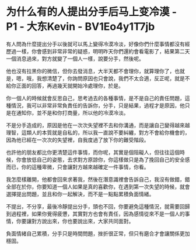 # 为什么有的人提出分手后马上变冷漠 - P1 - 大东Kevin - BV1Eo4y1T7jb

有人問為什麼提出分手以後就可以馬上變得冷漠冷淡，好像你們什麼事情都沒有經歷過一樣，你會感到非常非常的疑惑，明明昨天你們還約會看電影了，結果第二天一個消息過來，對方就變了一個人一樣，說要分手，然後呢。

他也沒有拉黑你的微信，但你去發消息，大半天都不會理你，就算理你了，也就是，嗯，哦，我想清楚了，你詢問原因也只會說，我們不太合適，反正呢，就是不給你正面的回答，再過幾天就開始冷處理你，於是。

你一個人的時候就會反思自己，思考過去的各種事情，是不是自己的責任問題，這種情況，我可以非常非常負責任的告訴你，分手，只是結果，過程才是原因，他只是在通知你，並不是和你打商量，所以他的冷漠冷淡。

不是分手造成的，原因是他在一次次失望裡不去和你溝通，而是讓自己變得越來越理智，這類人的本質就是自私的，所以我一直說不要糾纏，對方不會給你機會的，因為他已經在一次次的失望裡，自我度過了放下你的難受階段。

也許他的朋友都比你更清楚這件事情，而你呢，其實是個阻礙人，但往往這個時候，你會放低自己的姿態，去求對方原諒你，你這樣做只是為了挽回自己的安全感而已，你的這種卑微，只會讓對方越來越確定一件事情，你看。

我怎麼樣離開，他都會回來求著我，然後在潛意識裡會告訴自己，我沒有做錯，錯全部在於你，你要知道一個人如果是真的喜歡你，在遇到第一次失望的時候，就會選擇提出問題，並且和你一起解決，而不是一點點累積負面情緒。

不提出，不分享，最後冷靜提出分手，頭也不回，你要避免這種情況，就需要回歸到過程裡，如果你覺得疲憊，其實對方也會有責任，因為感情從來不是一個人的事情，你要讓對方說出來，你也要說出來，大家共同面對。

負面情緒自己累積，分手只是時間問題，挫折很正常，但只有磨合才會讓關係更加穩固。
